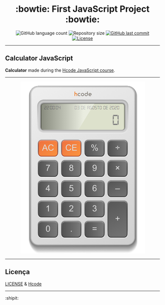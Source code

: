 <h1 align="center">
  :bowtie: First JavaScript Project :bowtie:
</h1>

<p align="center">
  <img alt="GitHub language count" src="https://img.shields.io/github/languages/count/estanho/first-calculator-js">

  <img alt="Repository size" src="https://img.shields.io/github/repo-size/estanho/first-calculator-js">
  
  <a href="https://github.com/estanho/next-level-week-1.0/commits/master">
    <img alt="GitHub last commit" src="https://img.shields.io/github/last-commit/estanho/first-calculator-js">
  </a>
  <a href="https://github.com/estanho/first-calculator-js/blob/master/LICENSE">
    <img alt="License" src="https://img.shields.io/badge/license-MIT-brightgreen">
  </a>
</p>

---

## Calculator JavaScript
**Calculator** made during the [Hcode JavaScript course](https://hcode.com.br/).
<br>

---
<p align="center">
  <img src="github/image1.png">
</p>

---
## Licença

[LICENSE](LICENSE) & [Hcode](https://hcode.com.br/)

---
:shipit:
